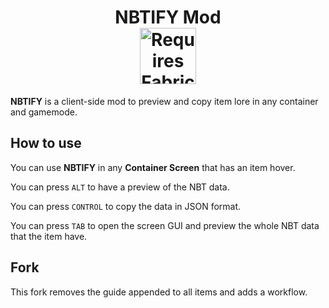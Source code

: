 <div align=center>
<h1>
  NBTIFY Mod
  <br/>
  <a href="https://modrinth.com/mod/fabric-api" target="_blank"><img src="https://i.imgur.com/Ol1Tcf8.png" title="Requires FabricAPI" width="90"/></a>
</h1>

</div>

**NBTIFY** is a client-side mod to preview and copy item lore in any container and gamemode.

## How to use

You can use **NBTIFY** in any **Container Screen** that has an item hover.

You can press `ALT` to have a preview of the NBT data.

You can press `CONTROL` to copy the data in JSON format.

You can press `TAB` to open the screen GUI and preview the whole NBT data that the item have.

## Fork
This fork removes the guide appended to all items and adds a workflow.
